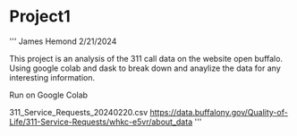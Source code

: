 # Project1
'''
James Hemond 
2/21/2024

This project is an analysis of the 311 call data on the website open buffalo.
Using google colab and dask to break down and anaylize the data for any interesting information.

Run on Google Colab

311_Service_Requests_20240220.csv
https://data.buffalony.gov/Quality-of-Life/311-Service-Requests/whkc-e5vr/about_data
'''
